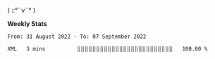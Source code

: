 ( ::°¨v¨° )

**Weekly Stats**

<!--START_SECTION:waka-->

```text
From: 31 August 2022 - To: 07 September 2022

XML   3 mins          ⣿⣿⣿⣿⣿⣿⣿⣿⣿⣿⣿⣿⣿⣿⣿⣿⣿⣿⣿⣿⣿⣿⣿⣿⣿   100.00 %
```

<!--END_SECTION:waka-->
